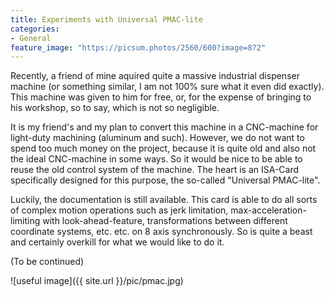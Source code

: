 ```yaml
---
title: Experiments with Universal PMAC-lite
categories:
- General
feature_image: "https://picsum.photos/2560/600?image=872"
---
```


Recently, a friend of mine aquired quite a massive industrial dispenser machine (or something similar, I am not 100% sure what it even did exactly). This machine was given to him for free, or, for the expense of bringing to his workshop, so to say, which is not so negligible.

It is my friend's and my plan to convert this machine in a CNC-machine for light-duty machining (aluminum and such). However, we do not want to spend too much
money on the project, because it is quite old and also not the ideal CNC-machine in some ways. So it would be nice to be able to reuse the old control system of the machine. The heart is an ISA-Card specifically designed for this purpose, the so-called "Universal PMAC-lite".

Luckily, the documentation is still available. This card is able to do all sorts of complex motion operations such as jerk limitation, max-acceleration-limiting with look-ahead-feature, transformations between different coordinate systems, etc. etc. on 8 axis synchronously. So is quite a beast and certainly overkill for what we would like to do it.

(To be continued)


![useful image]({{ site.url }}/pic/pmac.jpg)


<!-- more -->
